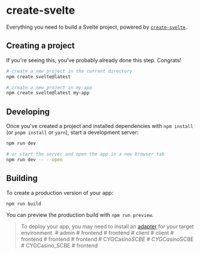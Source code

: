 # create-svelte

Everything you need to build a Svelte project, powered by [`create-svelte`](https://github.com/sveltejs/kit/tree/master/packages/create-svelte).

## Creating a project

If you're seeing this, you've probably already done this step. Congrats!

```bash
# create a new project in the current directory
npm create svelte@latest

# create a new project in my-app
npm create svelte@latest my-app
```

## Developing

Once you've created a project and installed dependencies with `npm install` (or `pnpm install` or `yarn`), start a development server:

```bash
npm run dev

# or start the server and open the app in a new browser tab
npm run dev -- --open
```

## Building

To create a production version of your app:

```bash
npm run build
```

You can preview the production build with `npm run preview`.

> To deploy your app, you may need to install an [adapter](https://kit.svelte.dev/docs/adapters) for your target environment.
#   a d m i n  
 #   f r o n t e n d  
 #   f r o n t e n d  
 #   c l i e n t  
 #   c l i e n t  
 #   f r o n t e n d  
 #   f r o n t e n d  
 #   f r o n t e n d  
 #   C Y G C a s i n o _ S C B E  
 #   C Y G C a s i n o _ S C B E  
 #   C Y G C a s i n o _ S C B E  
 #   f r o n t e n d  
 